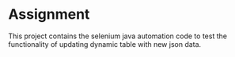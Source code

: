 # Assignment
This project contains the selenium java automation code to test the functionality of updating dynamic table with new json data.
